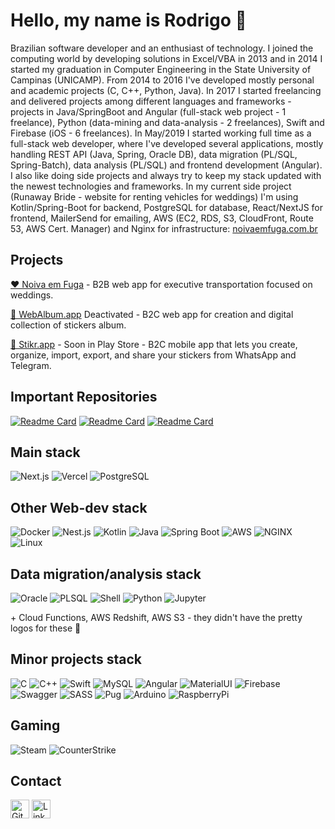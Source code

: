 # Hello, my name is Rodrigo 👋

Brazilian software developer and an enthusiast of technology. I joined the computing world by developing solutions in Excel/VBA in 2013 and in 2014 I started my graduation in Computer Engineering in the State University of Campinas (UNICAMP). From 2014 to 2016 I've developed mostly personal and academic projects (C, C++, Python, Java). In 2017 I started freelancing and delivered projects among different languages and frameworks - projects in Java/SpringBoot and Angular (full-stack web project - 1 freelance), Python (data-mining and data-analysis - 2 freelances), Swift and Firebase (iOS - 6 freelances). In May/2019 I started working full time as a full-stack web developer, where I've developed several applications, mostly handling REST API (Java, Spring, Oracle DB), data migration (PL/SQL, Spring-Batch), data analysis (PL/SQL) and frontend development (Angular). I also like doing side projects and always try to keep my stack updated with the newest technologies and frameworks. In my current side project (Runaway Bride - website for renting vehicles for weddings) I'm using Kotlin/Spring-Boot for backend, PostgreSQL for database, React/NextJS for frontend, MailerSend for emailing, AWS (EC2, RDS, S3, CloudFront, Route 53, AWS Cert. Manager) and Nginx for infrastructure: [noivaemfuga.com.br](https://noivaemfuga.com.br/)

<!---
[![Rodrigo's GitHub stats](https://github-readme-stats.vercel.app/api?username=rHilkner&count_private=true&show_icons=true&theme=gruvbox)](https://github.com/rHilkner)
-->

## Projects

[❤️ Noiva em Fuga](https://noivaemfuga.com.br/) - B2B web app for executive transportation focused on weddings.

[🎁 WebAlbum.app](https://webalbum.app) Deactivated - B2C web app for creation and digital collection of stickers album.

[🎁 Stikr.app](https://stikr.app/) - Soon in Play Store - B2C mobile app that lets you create, organize, import, export, and share your stickers from WhatsApp and Telegram.

## Important Repositories
[![Readme Card](https://github-readme-stats.vercel.app/api/pin/?username=rHilkner&repo=kotlin-boilerplate)](https://github.com/rHilkner/kotlin-boilerplate)
[![Readme Card](https://github-readme-stats.vercel.app/api/pin/?username=rHilkner&repo=chia)](https://github.com/rHilkner/chia)
[![Readme Card](https://github-readme-stats.vercel.app/api/pin/?username=rHilkner&repo=runescript-dreambot)](https://github.com/rHilkner/runescript-dreambot)

## Main stack
![Next.js](https://img.shields.io/badge/Next.js-black?logo=next.js&logoColor=white)
![Vercel](https://img.shields.io/badge/Vercel-%23000000.svg?logo=vercel&logoColor=white)
![PostgreSQL](https://img.shields.io/badge/Postgres-%23316192.svg?logo=postgresql&logoColor=white)

## Other Web-dev stack
![Docker](https://img.shields.io/badge/Docker-2496ED?logo=docker&logoColor=fff)
![Nest.js](https://img.shields.io/badge/Nest.js-%23E0234E.svg?logo=nestjs&logoColor=white)
![Kotlin](https://img.shields.io/badge/Kotlin-%237F52FF.svg?logo=kotlin&logoColor=white)
![Java](https://img.shields.io/badge/Java-%23ED8B00.svg?logo=openjdk&logoColor=white)
![Spring Boot](https://img.shields.io/badge/Spring%20Boot-6DB33F?logo=springboot&logoColor=fff)
![AWS](https://img.shields.io/badge/AWS-%23FF9900.svg?logo=amazon-web-services&logoColor=white)
![NGINX](https://img.shields.io/badge/NGINX-green?style=for-the-badge&logo=nginx&logoColor=white)
![Linux](https://img.shields.io/badge/Linux-FCC624?logo=linux&logoColor=black)

## Data migration/analysis stack
![Oracle](https://custom-icon-badges.demolab.com/badge/Oracle-F80000?logo=oracle&logoColor=fff)
![PLSQL](https://img.shields.io/badge/PLSQL-F80000?style=for-the-badge&logo=oracle&logoColor=black)
![Shell](https://img.shields.io/badge/Bash-4EAA25?logo=gnubash&logoColor=fff)
![Python](https://img.shields.io/badge/Python-3776AB?logo=python&logoColor=fff)
![Jupyter](https://img.shields.io/badge/Jupyter-%23F37626.svg?logo=Jupyter&logoColor=white)

\+ Cloud Functions, AWS Redshift, AWS S3 - they didn't have the pretty logos for these 🥲

## Minor projects stack
![C](https://img.shields.io/badge/C-00599C?logo=c&logoColor=white)
![C++](https://img.shields.io/badge/C++-%2300599C.svg?logo=c%2B%2B&logoColor=white)
![Swift](https://img.shields.io/badge/Swift-F54A2A?logo=swift&logoColor=white)
![MySQL](https://img.shields.io/badge/MySQL-4479A1?logo=mysql&logoColor=fff)
![Angular](https://img.shields.io/badge/Angular-%23DD0031.svg?logo=angular&logoColor=white)
![MaterialUI](https://img.shields.io/badge/Material%20UI-007FFF?logo=mui&logoColor=fff)
![Firebase](https://img.shields.io/badge/Firebase-039BE5?logo=Firebase&logoColor=white)
![Swagger](https://img.shields.io/badge/Swagger-85EA2D?logo=Swagger&logoColor=white)
![SASS](https://img.shields.io/badge/Sass-C69?logo=sass&logoColor=fff)
![Pug](https://img.shields.io/badge/Pug-E3C29B?logo=pug&logoColor=black)
![Arduino](https://img.shields.io/badge/Arduino-00979D?logo=Arduino&logoColor=white)
![RaspberryPi](https://img.shields.io/badge/Raspberry%20Pi-A22846?logo=Raspberry%20Pi&logoColor=white)

## Gaming
![Steam](https://img.shields.io/badge/Steam-%23000000.svg?logo=steam&logoColor=white)
![CounterStrike](https://img.shields.io/badge/Counter_Strike-000000?logo=counter-strike&logoColor=white)

## Contact
[<img src="https://img.shields.io/badge/GitHub-%23121011.svg?logo=github&logoColor=white" alt="GitHub" height="30">](https://github.com/rHilkner)
[<img src="https://custom-icon-badges.demolab.com/badge/LinkedIn-0A66C2?logo=linkedin-white&logoColor=fff" alt="LinkedIn" height="30">](https://www.linkedin.com/in/rodrigo-hilkner/)
